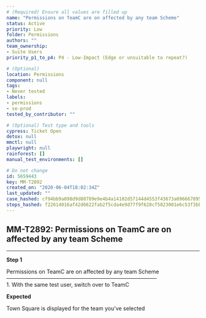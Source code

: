 ```yaml
---
# (Required) Ensure all values are filled up
name: "Permissions on TeamC are on affected by any team Scheme"
status: Active
priority: Low
folder: Permissions
authors: ""
team_ownership: 
- Suite Users
priority_p1_to_p4: P4 - Low-Impact (Edge or unsuitable to repeat?)

# (Optional)
location: Permissions
component: null
tags:
- Never tested
labels: 
- permissions
- se-prod
tested_by_contributor: ""

# (Optional) Test type and tools
cypress: Ticket Open
detox: null
mmctl: null
playwright: null
rainforest: []
manual_test_environments: []

# Do not change
id: 5659443
key: MM-T2892
created_on: "2020-06-04T18:02:34Z"
last_updated: ""
case_hashed: cf94bb9a098d9d80789e9e4b4a14102d57144d4553f43673a09666789547e352ad22e6e634c7956e2bd31dfcf5e0dfdf
steps_hashed: f22614016af42d6622fab2f5cda4e9d77f9f628cf5823001e6c53f3bbee763fb151ce8b7ab7d3f76b8df80974dfcf15b
---
```


<!-- (Auto-generated) Based on frontmatter's "key" and "name" -->

## MM-T2892: Permissions on TeamC are on affected by any team Scheme

---

**Step 1**

Permissions on TeamC are on affected by any team Scheme\
————————————————————————————\
1\. With the same test user, switch over to TeamC

**Expected**

Town Square is displayed for the team you've selected

